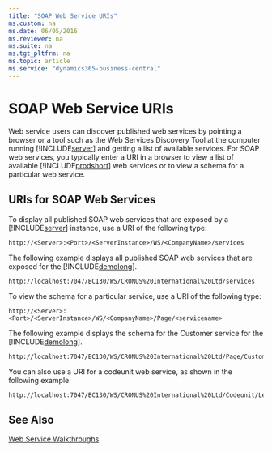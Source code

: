 ```yaml
---
title: "SOAP Web Service URIs"
ms.custom: na
ms.date: 06/05/2016
ms.reviewer: na
ms.suite: na
ms.tgt_pltfrm: na
ms.topic: article
ms.service: "dynamics365-business-central"
---
```

# SOAP Web Service URIs

Web service users can discover published web services by pointing a browser or a tool such as the Web Services Discovery Tool at the computer running [!INCLUDE[server](../developer/includes/server.md)] and getting a list of available services. For SOAP web services, you typically enter a URI in a browser to view a list of available [!INCLUDE[prodshort](../developer/includes/prodshort.md)] web services or to view a schema for a particular web service.  
  
## URIs for SOAP Web Services  
 To display all published SOAP web services that are exposed by a [!INCLUDE[server](../developer/includes/server.md)] instance, use a URI of the following type:  
  
```  
http://<Server>:<Port>/<ServerInstance>/WS/<CompanyName>/services  
```  
  
 The following example displays all published SOAP web services that are exposed for the [!INCLUDE[demolong](../developer/includes/demolong_md.md)].  
  
```  
http://localhost:7047/BC130/WS/CRONUS%20International%20Ltd/services  
```  
  
 To view the schema for a particular service, use a URI of the following type:  
  
```  
http://<Server>:<Port>/<ServerInstance>/WS/<CompanyName>/Page/<servicename>  
```  
  
 The following example displays the schema for the Customer service for the [!INCLUDE[demolong](../developer/includes/demolong_md.md)].  
  
```  
http://localhost:7047/BC130/WS/CRONUS%20International%20Ltd/Page/Customer  
```  
  
You can also use a URI for a codeunit web service, as shown in the following example:  
  
```  
http://localhost:7047/BC130/WS/CRONUS%20International%20Ltd/Codeunit/Letters  
```  
  
## See Also  
 [Web Service Walkthroughs](Web-Service-Walkthroughs.md)
